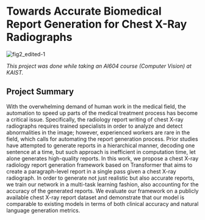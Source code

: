 # Towards Accurate Biomedical Report Generation for Chest X-Ray Radiographs

![fig2_edited-1](https://user-images.githubusercontent.com/33290571/153551192-6ddf649a-8a56-4626-b1e3-96715a9c5698.png)

*This project was done while taking an AI604 course (Computer Vision) at KAIST.*

## Project Summary

With the overwhelming demand of human work in the medical field, the automation to speed up parts of the medical treatment process has become a critical issue. Specifically, the radiology report writing of chest X-ray radiographs requires trained specialists in order to analyze and detect abnormalities in the image; however, experienced workers are rare in the field, which calls for automating the report generation process. Prior studies have attempted to generate reports in a hierarchical manner, decoding one sentence at a time, but such approach is inefficient in computation time, let alone generates high-quality reports. In this work, we propose a chest X-ray radiology report generation framework based on Transformer that aims to create a paragraph-level report in a single pass given a chest X-ray radiograph. In order to generate not just realistic but also accurate reports, we train our network in a multi-task learning fashion, also accounting for the accuracy of the generated reports. We evaluate our framework on a publicly available chest X-ray report dataset and demonstrate that our model is comparable to existing models in terms of both clinical accuracy and natural language generation metrics.

